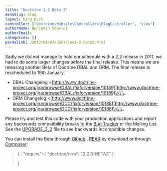 ```yaml
---
title: "Doctrine 2.2 Beta 2"
menuSlug: blog
layout: blog-post
controller: ['Doctrine\Website\Controllers\BlogController', 'view']
authorName: Benjamin Eberlei
authorEmail:
categories: []
permalink: /2012/01/03/doctrine2-2-beta2.html
---
```

Sadly we did not manage to hold our schedule with a 2.2 release in 2011,
we had to do some larger changes before the final release. This means we
are releasing another Beta of Doctrine DBAL and ORM. The final release
is rescheduled to 19th January.

-   DBAL Changelog
    \<[http://www.doctrine-project.org/jira/browse/DBAL/fixforversion/10189](http://www.doctrine-project.org/jira/browse/DBAL/fixforversion/10189)\>\`\_
-   ORM Changelog
    \<[http://www.doctrine-project.org/jira/browse/DDC/fixforversion/10188](http://www.doctrine-project.org/jira/browse/DDC/fixforversion/10188)\>\`\_

Please try and test this code with your production applications and
report any backwards compatibility breaks to the [Bug
Tracker](http://www.doctrine-project.org/jira) or the Mailing List. See
the
[UPGRADE\_2\_2](https://github.com/doctrine/doctrine2/blob/master/UPGRADE_TO_2_2)
file to see backwards incompatible changes.

You can install the Beta through
[Github](https://github.com/doctrine/doctrine2) ,
[PEAR](http://pear.doctrine-project.org) by download or through
[Composer](http://www.packagist.org):

> {
> :   "require": { "doctrine/orm": "2.2.0-BETA2" }
>
> }
